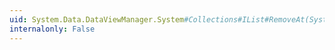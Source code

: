 ```yaml
---
uid: System.Data.DataViewManager.System#Collections#IList#RemoveAt(System.Int32)
internalonly: False
---
```


